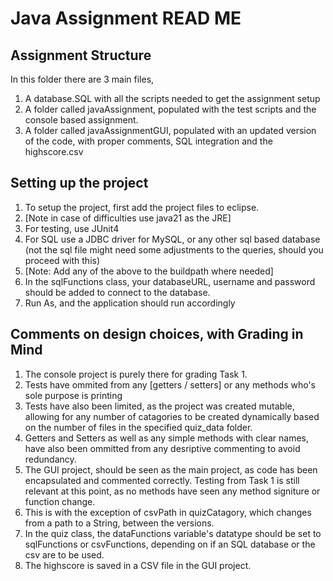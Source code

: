 # Java Assignment READ ME

## Assignment Structure

In this folder there are 3 main files,

1. A database.SQL with all the scripts needed to get the assignment setup
2. A folder called javaAssignment, populated with the test scripts and the console based assignment.
3. A folder called javaAssignmentGUI, populated with an updated version of the code, with proper comments, SQL integration and the highscore.csv

## Setting up the project

1. To setup the project, first add the project files to eclipse.
2. [Note in case of difficulties use java21 as the JRE]
3. For testing, use JUnit4
4. For SQL use a JDBC driver for MySQL, or any other sql based database (not the sql file might need some adjustments to the queries, should you proceed with this)
5. [Note: Add any of the above to the buildpath where needed]
6. In the sqlFunctions class, your databaseURL, username and password should be added to connect to the database.
7. Run As, and the application should run accordingly

## Comments on design choices, with Grading in Mind

1. The console project is purely there for grading Task 1.
2. Tests have ommited from any [getters / setters] or any methods who's sole purpose is printing
3. Tests have also been limited, as the project was created mutable, allowing for any number of catagories to be created dynamically based on the number of files in the specified quiz_data folder.
4. Getters and Setters as well as any simple methods with clear names, have also been ommitted from any desriptive commenting to avoid redundancy.
5. The GUI project, should be seen as the main project, as code has been encapsulated and commented correctly. Testing from Task 1 is still relevant at this point, as no methods have seen any method signiture or function change.
6. This is with the exception of csvPath in quizCatagory, which changes from a path to a String, between the versions.
7. In the quiz class, the dataFunctions variable's datatype should be set to sqlFunctions or csvFunctions, depending on if an SQL database or the csv are to be used.
8. The highscore is saved in a CSV file in the GUI project.
